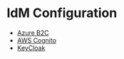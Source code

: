 # IdM Configuration

- [Azure B2C](/idmconfig/azure-b2c-setup)
- [AWS Cognito](/idmconfig/aws-cognito-setup)
- [KeyCloak](/idmconfig/keycloak-setup)
